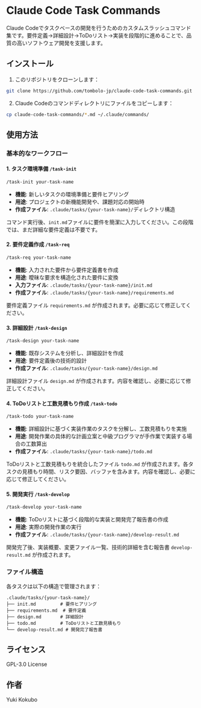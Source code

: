 # Claude Code Task Commands

Claude Codeでタスクベースの開発を行うためのカスタムスラッシュコマンド集です。要件定義→詳細設計→ToDoリスト→実装を段階的に進めることで、品質の高いソフトウェア開発を支援します。

## インストール

1. このリポジトリをクローンします：
```bash
git clone https://github.com/tombolo-jp/claude-code-task-commands.git
```

2. Claude Codeのコマンドディレクトリにファイルをコピーします：
```bash
cp claude-code-task-commands/*.md ~/.claude/commands/
```

## 使用方法

### 基本的なワークフロー

#### 1. **タスク環境準備** `/task-init`
```bash
/task-init your-task-name
```
- **機能**: 新しいタスクの環境準備と要件ヒアリング
- **用途**: プロジェクトの新機能開発や、課題対応の開始時
- **作成ファイル**: `.claude/tasks/{your-task-name}/`ディレクトリ構造

コマンド実行後、`init.md`ファイルに要件を簡潔に入力してください。この段階では、まだ詳細な要件定義は不要です。

#### 2. **要件定義作成** `/task-req`
```bash
/task-req your-task-name
```
- **機能**: 入力された要件から要件定義書を作成
- **用途**: 曖昧な要求を構造化された要件に変換
- **入力ファイル**: `.claude/tasks/{your-task-name}/init.md`
- **作成ファイル**: `.claude/tasks/{your-task-name}/requirements.md`

要件定義ファイル `requirements.md` が作成されます。必要に応じて修正してください。

#### 3. **詳細設計** `/task-design`
```bash
/task-design your-task-name
```
- **機能**: 既存システムを分析し、詳細設計を作成
- **用途**: 要件定義後の技術的設計
- **作成ファイル**: `.claude/tasks/{your-task-name}/design.md`

詳細設計ファイル `design.md` が作成されます。内容を確認し、必要に応じて修正してください。

#### 4. **ToDoリストと工数見積もり作成** `/task-todo`
```bash
/task-todo your-task-name
```
- **機能**: 詳細設計に基づく実装作業のタスクを分解し、工数見積もりを実施
- **用途**: 開発作業の具体的な計画立案と中級プログラマが手作業で実装する場合の工数算出
- **作成ファイル**: `.claude/tasks/{your-task-name}/todo.md`

ToDoリストと工数見積もりを統合したファイル `todo.md` が作成されます。各タスクの見積もり時間、リスク要因、バッファを含みます。内容を確認し、必要に応じて修正してください。

#### 5. **開発実行** `/task-develop`
```bash
/task-develop your-task-name
```
- **機能**: ToDoリストに基づく段階的な実装と開発完了報告書の作成
- **用途**: 実際の開発作業の実行
- **作成ファイル**: `.claude/tasks/{your-task-name}/develop-result.md`

開発完了後、実装概要、変更ファイル一覧、技術的詳細を含む報告書 `develop-result.md` が作成されます。

### ファイル構造

各タスクは以下の構造で管理されます：
```
.claude/tasks/{your-task-name}/
├── init.md         # 要件ヒアリング
├── requirements.md  # 要件定義
├── design.md       # 詳細設計
├── todo.md         # ToDoリストと工数見積もり
└── develop-result.md # 開発完了報告書
```

## ライセンス

GPL-3.0 License

## 作者

Yuki Kokubo
